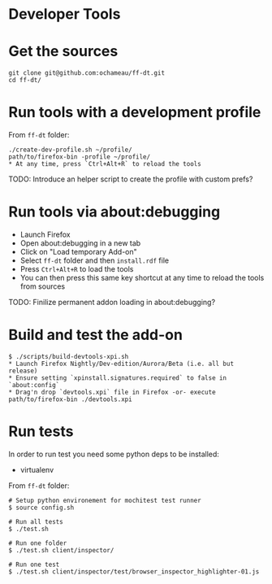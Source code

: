Developer Tools
===============

Get the sources
===============
```
git clone git@github.com:ochameau/ff-dt.git
cd ff-dt/
```

Run tools with a development profile
====================================
From `ff-dt` folder:
```
./create-dev-profile.sh ~/profile/
path/to/firefox-bin -profile ~/profile/
* At any time, press `Ctrl+Alt+R` to reload the tools
```
TODO: Introduce an helper script to create the profile with custom prefs?

Run tools via about:debugging
=============================
* Launch Firefox 
* Open about:debugging in a new tab
* Click on "Load temporary Add-on"
* Select `ff-dt` folder and then `install.rdf` file
* Press `Ctrl+Alt+R` to load the tools
* You can then press this same key shortcut at any time to reload the tools from sources

TODO: Finilize permanent addon loading in about:debugging?

Build and test the add-on
=========================
```
$ ./scripts/build-devtools-xpi.sh
* Launch Firefox Nightly/Dev-edition/Aurora/Beta (i.e. all but release)
* Ensure setting `xpinstall.signatures.required` to false in `about:config`
* Drag'n drop `devtools.xpi` file in Firefox -or- execute path/to/firefox-bin ./devtools.xpi
```

Run tests
=========
In order to run test you need some python deps to be installed:
 * virtualenv

From `ff-dt` folder:
```
# Setup python environement for mochitest test runner
$ source config.sh

# Run all tests
$ ./test.sh

# Run one folder
$ ./test.sh client/inspector/

# Run one test
$ ./test.sh client/inspector/test/browser_inspector_highlighter-01.js
```
